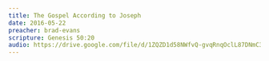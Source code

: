```yaml
---
title: The Gospel According to Joseph
date: 2016-05-22
preacher: brad-evans
scripture: Genesis 50:20
audio: https://drive.google.com/file/d/1ZQZD1d58NWfvQ-gvqRnqOclL87DNmC36/view
---
```


